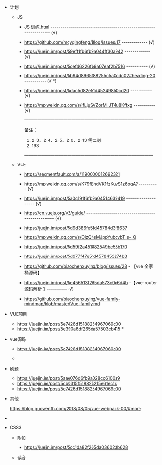 * 计划
  * JS
    * JS 训练.html ------------------------------------------------------------------ (√)
    
    * https://github.com/mqyqingfeng/Blog/issues/17  ------------- (√)
    
    * https://juejin.im/post/59eff1fb6fb9a044ff30a942 ------------- (√)
    
    * https://juejin.im/post/5cef46226fb9a07eaf2b7516 ----------- (√)
    
    * https://juejin.im/post/5b94d8965188255c5a0cdc02#heading-20 ----------- (√ *) 
    
    * https://juejin.im/post/5dac5d82e51d45249850cd20 ----------- (√)
    
    * https://mp.weixin.qq.com/s/IfLjuSVZorM_JT4u8Kffxg ----------- (√)
    
      
    
      ——————————————————————————————
    
      备注：
    
      1. 2-3、2-4、2-5、2-6、2-13 需二刷
      2. 193
    
      ——————————————————————————————
    
  * VUE
    
    * https://segmentfault.com/a/1190000012692321
    
    * https://mp.weixin.qq.com/s/K79fBhdVK1fzKuvS1z6pqA? ---------- (√)
    
    * https://juejin.im/post/5a0c191f6fb9a04514639419 -------------------- (√)
    
    * https://cn.vuejs.org/v2/guide/ -------------------------------------------------- (√)
    
    * https://juejin.im/post/5d9d386fe51d45784d3f8637
    
    * https://mp.weixin.qq.com/s/OizQhsMJppYubcvbT_s-_Q
    
    * https://juejin.im/post/5d59f2a451882549be53b170
    
      
    
    * https://juejin.im/post/5d977f47e51d4578453274b3
    
    * https://github.com/biaochenxuying/blog/issues/28 - 【vue 全家桶源码】
  
    * https://juejin.im/post/5e456513f265da573c0c6d4b -【vue-router 源码解析 】---------- (√)
    
    * https://github.com/biaochenxuying/vue-family-mindmap/blob/master/Vue-family.md
    
      
  
* VUE项目
  
  * https://juejin.im/post/5e7426d15188254967069c00
  * https://juejin.im/post/5e390a6df265da57503cb415
    * 
  
* vue源码
  
  * https://juejin.im/post/5e7426d15188254967069c00
    
  * 
  
* 刷题

  * https://juejin.im/post/5aae076d6fb9a028cc6100a9
  * https://juejin.im/post/5cb0315f518825215e61ec14
  * https://juejin.im/post/5e7426d15188254967069c00

* 其他

  https://blog.guowenfh.com/2018/08/05/vue-webpack-00/#more

* 

* CSS3
  
  * 附加
  
    * https://juejin.im/post/5cc1da82f265da036023b628
  
  * 读音